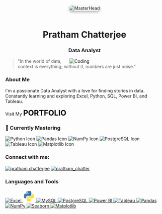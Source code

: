 <div align="center">
    <div style="text-align:center; padding: 20px;">
  <img src="https://images.inc.com/uploaded_files/image/1024x576/getty_585776828_390554.jpg" 
       alt="MasterHead" 
       width="1000" 
       height="275" 
       style="border-radius: 10px; box-shadow: 0px 4px 8px rgba(0, 0, 0, 0.3);" />
</div>

</div>
<h1 align="center">Pratham Chatterjee</h1>
<h3 align="center">Data Analyst</h3>
<img align="right" alt="Coding" width="300" src="https://st3.depositphotos.com/6837936/19224/v/450/depositphotos_192242464-stock-illustration-data-analysis-design-concept.jpg" />

> "In the world of data, context is everything; without it, numbers are just noise."

### About Me
I'm a passionate Data Analyst with a love for finding stories in data. Constantly learning and exploring Excel, Python, SQL, Power BI, and Tableau.


Visit My <a href="(https://prathamchatterjee.notion.site/Pratham-Chatterjee-1652f9380b1580c6a330cd274e93096b)" target="_blank" style="font-size: 24px; text-decoration: none; color: black; font-weight: bold;">
    PORTFOLIO
</a>



### 🌱 Currently Mastering
![Python Icon](https://img.icons8.com/color/48/000000/python.png)    ![Pandas Icon](https://img.icons8.com/color/48/000000/pandas.png)    ![NumPy Icon](https://img.icons8.com/color/48/000000/numpy.png)    ![PostgreSQL Icon](https://img.icons8.com/color/48/000000/postgreesql.png)     ![Tableau Icon](https://img.icons8.com/color/48/000000/tableau-software.png) <img src="https://upload.wikimedia.org/wikipedia/commons/8/84/Matplotlib_icon.svg" alt="Matplotlib Icon" width="48" height="48"/>


<h3 align="left">Connect with me:</h3>
<p align="left">
<a href="https://linkedin.com/in/pratham-chatterjee" target="blank"><img align="center" src="https://raw.githubusercontent.com/rahuldkjain/github-profile-readme-generator/master/src/images/icons/Social/linked-in-alt.svg" alt="pratham chatterjee" height="30" width="40" /></a>
<a href="https://www.leetcode.com/pratham_chatter" target="blank"><img align="center" src="https://raw.githubusercontent.com/rahuldkjain/github-profile-readme-generator/master/src/images/icons/Social/leet-code.svg" alt="pratham_chatter" height="30" width="40" /></a>
</p>

### Languages and Tools
<p align="left"> 
    <a href="https://www.microsoft.com/en-us/microsoft-365/excel" target="_blank" rel="noreferrer"> 
        <img src="https://img.icons8.com/color/48/000000/microsoft-excel-2019.png" alt="Excel" width="40" height="40"/> 
    </a> 
    <a href="https://www.python.org" target="_blank" rel="noreferrer"> 
        <img src="https://raw.githubusercontent.com/devicons/devicon/master/icons/python/python-original.svg" alt="Python" width="40" height="40"/> 
    </a> 
    <a href="https://www.mysql.com/" target="_blank" rel="noreferrer"> 
        <img src="https://img.icons8.com/color/48/000000/mysql-logo.png" alt="MySQL" width="40" height="40"/> 
    </a> 
    <a href="https://www.postgresql.org" target="_blank" rel="noreferrer"> 
        <img src="https://img.icons8.com/color/48/000000/postgreesql.png" alt="PostgreSQL" width="40" height="40"/> 
    </a> 
    <a href="https://powerbi.microsoft.com/" target="_blank" rel="noreferrer"> 
        <img src="https://img.icons8.com/color/48/000000/power-bi.png" alt="Power BI" width="40" height="40"/> 
    </a> 
    <a href="https://www.tableau.com/" target="_blank" rel="noreferrer"> 
        <img src="https://img.icons8.com/color/48/000000/tableau-software.png" alt="Tableau" width="40" height="40"/> 
    </a>
    <a href="https://pandas.pydata.org/" target="_blank" rel="noreferrer"> 
        <img src="https://img.icons8.com/color/48/000000/pandas.png" alt="Pandas" width="40" height="40"/>
    </a> 
    <a href="https://numpy.org/" target="_blank" rel="noreferrer"> 
        <img src="https://img.icons8.com/color/48/000000/numpy.png" alt="NumPy" width="40" height="40"/> 
    </a> 
    <a href="https://seaborn.pydata.org/" target="_blank" rel="noreferrer"> 
        <img src="https://seaborn.pydata.org/_images/logo-mark-lightbg.svg" alt="Seaborn" width="40" height="40"/> 
    </a> 
  
<a href="https://matplotlib.org/" target="_blank" rel="noreferrer"> 
    <img src="https://upload.wikimedia.org/wikipedia/commons/8/84/Matplotlib_icon.svg" alt="Matplotlib" width="40" height="40"/> 
</a>

</p>




